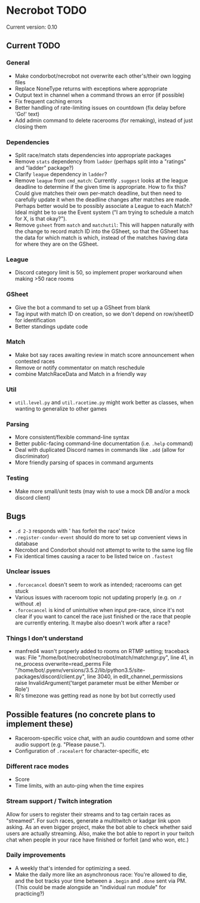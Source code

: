 # Necrobot TODO

Current version: 0.10

## Current TODO

### General
- Make condorbot/necrobot not overwrite each other's/their own logging files
- Replace NoneType returns with exceptions where appropriate
- Output text in channel when a command throws an error (if possible)
- Fix frequent caching errors
- Better handling of rate-limiting issues on countdown (fix delay before 'Go!' text)
- Add admin command to delete racerooms (for remaking), instead of just closing them

### Dependencies
- Split race/match stats dependencies into appropriate packages 
- Remove `stats` dependency from `ladder` (perhaps split into a "ratings" and "ladder" package?)
- Clarify `league` dependency in `ladder`?
- Remove `league` from `cmd_match`:
    Currently `.suggest` looks at the league deadline to determine if the given time is appropriate. How to fix this?
    Could give matches their own per-match deadline, but then need to carefully update it when the deadline changes
    after matches are made. Perhaps better would be to possibly associate a League to each Match? Ideal might be to
    use the Event system ("I am trying to schedule a match for X, is that okay?").
- Remove `gsheet` from `match` and `matchutil`:
    This will happen naturally with the change to record match ID into the GSheet, so that the GSheet has the data for
    which match is which, instead of the matches having data for where they are on the GSheet.

### League
- Discord category limit is 50, so implement proper workaround when making >50 race rooms

### GSheet
- Give the bot a command to set up a GSheet from blank
- Tag input with match ID on creation, so we don't depend on row/sheetID for identification
- Better standings update code

### Match
- Make bot say races awaiting review in match score announcement when contested races
- Remove or notify commentator on match reschedule
- combine MatchRaceData and Match in a friendly way

### Util
- `util.level.py` and `util.racetime.py` might work better as classes, when wanting to generalize to other games

### Parsing
- More consistent/flexible command-line syntax
- Better public-facing command-line documentation (i.e. `.help` command)
- Deal with duplicated Discord names in commands like `.add` (allow for discriminator)
- More friendly parsing of spaces in command arguments

### Testing
- Make more small/unit tests (may wish to use a mock DB and/or a mock discord client)

## Bugs
- `.d 2-3` responds with '<player> has forfeit the race' twice
- `.register-condor-event` should do more to set up convenient views in database
- Necrobot and Condorbot should not attempt to write to the same log file
- Fix identical times causing a racer to be listed twice on `.fastest`

### Unclear issues
- `.forcecancel` doesn't seem to work as intended; racerooms can get stuck
- Various issues with raceroom topic not updating properly (e.g. on .r without .e)
- `.forcecancel` is kind of unintuitive when input pre-race, since it's not clear if you want to cancel the race
just finished or the race that people are currently entering. It maybe also doesn't work after a race?

### Things I don't understand

- manfred4 wasn't properly added to rooms on RTMP setting; traceback was:
  File "/home/bot/necrobot/necrobot/match/matchmgr.py", line 41, in ne_process
    overwrite=read_perms
  File "/home/bot/.pyenv/versions/3.5.2/lib/python3.5/site-packages/discord/client.py", line 3040, in edit_channel_permissions
    raise InvalidArgument('target parameter must be either Member or Role')
- Ri's timezone was getting read as none by bot but correctly used

## Possible features (no concrete plans to implement these)

- Raceroom-specific voice chat, with an audio countdown and some other audio support (e.g. "Please pause.").
- Configuration of `.racealert` for character-specific, etc

### Different race modes

- Score
- Time limits, with an auto-ping when the time expires

### Stream support / Twitch integration

Allow for users to register their streams and to tag certain races as "streamed". For such races, generate 
a multitwitch or kadgar link upon asking. As an even bigger project, make the bot able to check whether said 
users are actually streaming. Also, make the bot able to report in your twitch chat when people in your race 
have finished or forfeit (and who won, etc.)

### Daily improvements

- A weekly that's intended for optimizing a seed.
- Make the daily more like an asynchronous race: You're allowed to die, and the bot tracks your time between a
`.begin` and `.done` sent via PM. (This could be made alongside an "individual run module" for practicing?)
